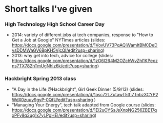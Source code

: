 # Short talks I've given

### High Technology High School Career Day

* 2014: variety of different jobs at tech companies, response to "How to Get a Job at Google" NYTimes articles (slides: https://docs.google.com/presentation/d/1VovUV73PqAQlWamItBM0DeDvsDDMWaGV6BpKH5VjcQI/edit?usp=sharing)
* 2013: why get into tech, advice for college (slides: https://docs.google.com/presentation/d/1zO6I264M2OZchWvZhl1KPeozns7TX782hTmUgNhlz6k/edit?usp=sharing)

### Hackbright Spring 2013 class

* "A Day in the Life @Hackbright", Girl Geek Dinner (5/9/13) (slides: https://docs.google.com/presentation/d/1asc72LZutawT5tfi7TnbzXCYP2WdX0zuuy9gyP-0QfU/edit?usp=sharing )
* "Managing Your Energy", tech talk adapted from Google course (slides: https://docs.google.com/presentation/d/1Ei2uOYSsJsXnpNG256ZBE17qxPFy8q3ug1x7yLPgHEI/edit?usp=sharing)
